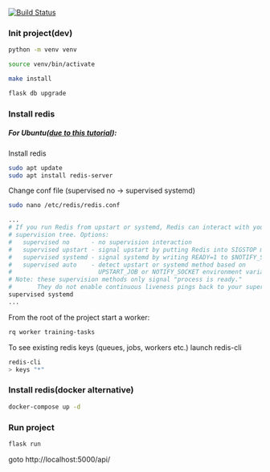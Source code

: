 
[![Build Status](https://travis-ci.org/ihorhrysha/model-trainer.svg?branch=master)](https://travis-ci.org/ihorhrysha/model-trainer)

### Init project(dev)
```bash
python -m venv venv

source venv/bin/activate

make install

flask db upgrade
```


### Install redis
##### For Ubuntu([due to this tutorial](https://www.digitalocean.com/community/tutorials/how-to-install-and-secure-redis-on-ubuntu-18-04-ru})):
Install redis 
```bash
sudo apt update
sudo apt install redis-server
```
Change conf file (supervised no -> supervised systemd)
```bash
sudo nano /etc/redis/redis.conf

...
# If you run Redis from upstart or systemd, Redis can interact with your
# supervision tree. Options:
#   supervised no      - no supervision interaction
#   supervised upstart - signal upstart by putting Redis into SIGSTOP mode
#   supervised systemd - signal systemd by writing READY=1 to $NOTIFY_SOCKET
#   supervised auto    - detect upstart or systemd method based on
#                        UPSTART_JOB or NOTIFY_SOCKET environment variables
# Note: these supervision methods only signal "process is ready."
#       They do not enable continuous liveness pings back to your supervisor.
supervised systemd
...
```
From the root of the project start a worker:
```bash
rq worker training-tasks
```
To see existing redis keys (queues, jobs, workers etc.) launch redis-cli 
```bash
redis-cli
> keys "*"
```

### Install redis(docker alternative)

```bash
docker-compose up -d
```


### Run project

```bash
flask run
```

goto http://localhost:5000/api/